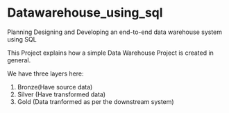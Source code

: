 # Datawarehouse_using_sql
Planning Designing and Developing an end-to-end data warehouse system using SQL

This Project explains how a simple Data Warehouse Project is created in general.

We have three layers here:
1) Bronze(Have source data)
2) Silver (Have transformed data)
3) Gold (Data tranformed as per the downstream system)


